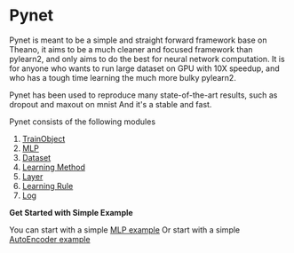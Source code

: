 Pynet
=====

Pynet is meant to be a simple and straight forward framework base on Theano, it aims to be a much cleaner and focused framework than pylearn2, and only aims to do the best for neural network computation. It is for anyone who wants to run large dataset on GPU with 10X speedup, and who has a tough time learning the much more bulky pylearn2.

Pynet has been used to reproduce many state-of-the-art results, such as dropout and maxout on mnist And it's a stable and fast.

Pynet consists of the following modules

1. [TrainObject](doc/train_object.md)
2. [MLP](doc/model.md)
3. [Dataset](doc/dataset.md)
4. [Learning Method](doc/learning_method.md)
5. [Layer](doc/layer.md)
6. [Learning Rule](doc/learning_rule.md)
7. [Log](doc/log.md)

__Get Started with Simple Example__

You can start with a simple [MLP example](doc/mlp_example.md)
Or start with a simple [AutoEncoder example](doc/ae_example.md)
